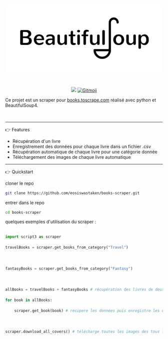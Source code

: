 <br>

![image](https://raw.githubusercontent.com/eosiswastaken/books-scraper/main/.github/assets/bs4.png)

<br>

<p align="center">
  <img src="https://img.shields.io/badge/Python-FFD43B?style=for-the-badge&logo=python&logoColor=blue" />
  <a href="https://gitmoji.dev">
  <img
    src="https://img.shields.io/badge/gitmoji-%20😜%20😍-FFDD67.svg?style=for-the-badge"
    alt="Gitmoji"
  />
</a>
</p>

Ce projet est un scraper pour [books.toscrape.com](https://books.toscrape.com) réalisé avec python et BeautifulSoup4.

<br>

---

👉 Features
- Récupération d'un livre
- Enregistrement des données pour chaque livre dans un fichier .csv
- Récupération automatique de chaque livre pour une catégorie donnée
- Téléchargement des images de chaque livre automatique


---

👉 Quickstart

cloner le repo

```bash
git clone https://github.com/eosiswastaken/books-scraper.git
```

entrer dans le repo

```bash
cd books-scraper
```

quelques exemples d'utilisation du scraper :

```python

import script3 as scraper

travelBooks = scraper.get_books_from_category("Travel")

  

fantasyBooks = scraper.get_books_from_category("Fantasy")

  

allBooks = travelBooks + fantasyBooks # récupération des livres de deux catégories puis concaténation de tous les livres en une variable

for book in allBooks:

    scraper.get_book(book) # recupere les données puis enregistre les données dans un .csv correspondant a la catégorie du livre

  

scraper.download_all_covers() # télécharge toutes les images des tous les livres scrapés
```





